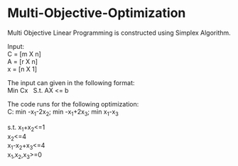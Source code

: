 # Multi-Objective-Optimization

Multi Objective Linear Programming is constructed using Simplex Algorithm.

Input: <br/>
C = [m X n] <br/>
A = [r X n] <br/>
x = [n X 1] <br/>

The input can given in the following format: <br/>
Min Cx  &nbsp;   S.t. AX <= b <br/>

The code runs for the following optimization: <br/>
C: 
min -x<sub>1</sub>-2x<sub>2</sub>;
min -x<sub>1</sub>+2x<sub>3</sub>;
min x<sub>1</sub>-x<sub>3</sub> <br/>

s.t.
x<sub>1</sub>+x<sub>2</sub><=1 <br/>
x<sub>2</sub><=4 <br/>
x<sub>1</sub>-x<sub>2</sub>+x<sub>3</sub><=4 <br/>
x<sub>1</sub>,x<sub>2</sub>,x<sub>3</sub>>=0 <br/>
